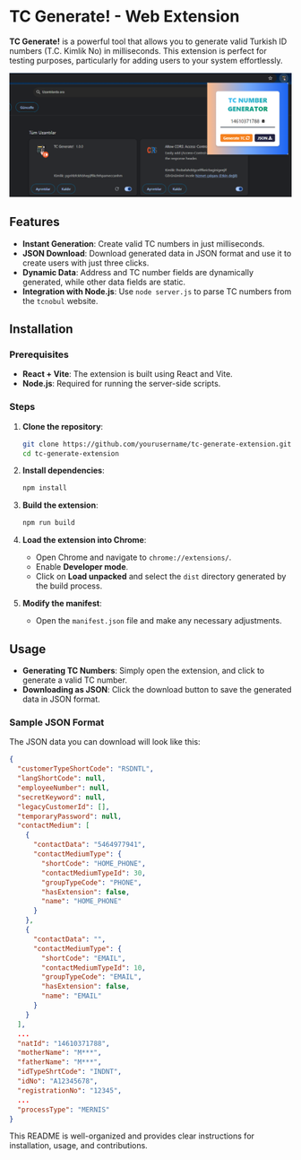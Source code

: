 # TC Generate! - Web Extension

**TC Generate!** is a powerful tool that allows you to generate valid Turkish ID numbers (T.C. Kimlik No) in milliseconds. This extension is perfect for testing purposes, particularly for adding users to your system effortlessly.


![Extension Screenshot](/extension.png)


## Features
- **Instant Generation**: Create valid TC numbers in just milliseconds.
- **JSON Download**: Download generated data in JSON format and use it to create users with just three clicks.
- **Dynamic Data**: Address and TC number fields are dynamically generated, while other data fields are static.
- **Integration with Node.js**: Use `node server.js` to parse TC numbers from the `tcnobul` website.

## Installation

### Prerequisites
- **React + Vite**: The extension is built using React and Vite.
- **Node.js**: Required for running the server-side scripts.

### Steps
1. **Clone the repository**: 
    ```bash
    git clone https://github.com/yourusername/tc-generate-extension.git
    cd tc-generate-extension
    ```

2. **Install dependencies**:
    ```bash
    npm install
    ```

3. **Build the extension**:
    ```bash
    npm run build
    ```

4. **Load the extension into Chrome**:
    - Open Chrome and navigate to `chrome://extensions/`.
    - Enable **Developer mode**.
    - Click on **Load unpacked** and select the `dist` directory generated by the build process.

5. **Modify the manifest**:
    - Open the `manifest.json` file and make any necessary adjustments.

## Usage

- **Generating TC Numbers**: Simply open the extension, and click to generate a valid TC number.
- **Downloading as JSON**: Click the download button to save the generated data in JSON format.

### Sample JSON Format
The JSON data you can download will look like this:

```json
{
  "customerTypeShortCode": "RSDNTL",
  "langShortCode": null,
  "employeeNumber": null,
  "secretKeyword": null,
  "legacyCustomerId": [],
  "temporaryPassword": null,
  "contactMedium": [
    {
      "contactData": "5464977941",
      "contactMediumType": {
        "shortCode": "HOME_PHONE",
        "contactMediumTypeId": 30,
        "groupTypeCode": "PHONE",
        "hasExtension": false,
        "name": "HOME_PHONE"
      }
    },
    {
      "contactData": "",
      "contactMediumType": {
        "shortCode": "EMAIL",
        "contactMediumTypeId": 10,
        "groupTypeCode": "EMAIL",
        "hasExtension": false,
        "name": "EMAIL"
      }
    }
  ],
  ...
  "natId": "14610371788",
  "motherName": "M***",
  "fatherName": "M***",
  "idTypeShrtCode": "INDNT",
  "idNo": "A12345678",
  "registrationNo": "12345",
  ...
  "processType": "MERNIS"
}

 ```

This README is well-organized and provides clear instructions for installation, usage, and contributions.
